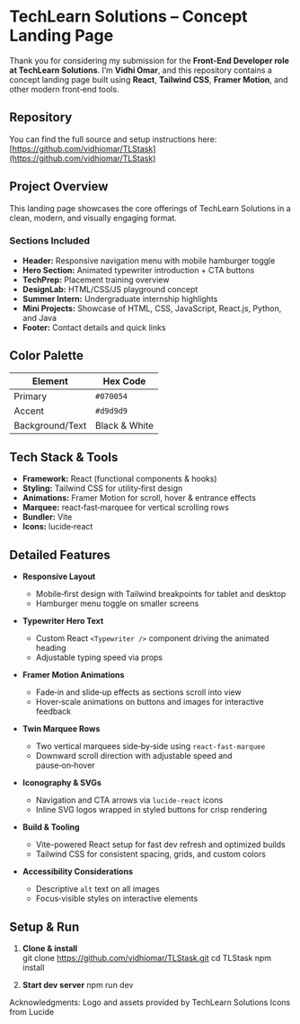 # TechLearn Solutions – Concept Landing Page

Thank you for considering my submission for the **Front‑End Developer role at TechLearn Solutions**. I’m **Vidhi Omar**, and this repository contains a concept landing page built using **React**, **Tailwind CSS**, **Framer Motion**, and other modern front‑end tools.

##  Repository

You can find the full source and setup instructions here:  
[https://github.com/vidhiomar/TLStask](https://github.com/vidhiomar/TLStask)

## Project Overview

This landing page showcases the core offerings of TechLearn Solutions in a clean, modern, and visually engaging format.

### Sections Included

- **Header:** Responsive navigation menu with mobile hamburger toggle  
- **Hero Section:** Animated typewriter introduction + CTA buttons  
- **TechPrep:** Placement training overview  
- **DesignLab:** HTML/CSS/JS playground concept  
- **Summer Intern:** Undergraduate internship highlights  
- **Mini Projects:** Showcase of HTML, CSS, JavaScript, React.js, Python, and Java  
- **Footer:** Contact details and quick links  

##  Color Palette

| Element          | Hex Code  |
|------------------|-----------|
| Primary          | `#070054` |
| Accent           | `#d9d9d9` |
| Background/Text  | Black & White |

##  Tech Stack & Tools

- **Framework:** React (functional components & hooks)  
- **Styling:** Tailwind CSS for utility‑first design  
- **Animations:** Framer Motion for scroll, hover & entrance effects  
- **Marquee:** react‑fast‑marquee for vertical scrolling rows  
- **Bundler:** Vite  
- **Icons:** lucide‑react  

## Detailed Features

- **Responsive Layout**  
  - Mobile‑first design with Tailwind breakpoints for tablet and desktop  
  - Hamburger menu toggle on smaller screens  

- **Typewriter Hero Text**  
  - Custom React `<Typewriter />` component driving the animated heading  
  - Adjustable typing speed via props  

- **Framer Motion Animations**  
  - Fade‑in and slide‑up effects as sections scroll into view  
  - Hover‑scale animations on buttons and images for interactive feedback  

- **Twin Marquee Rows**  
  - Two vertical marquees side‑by‑side using `react-fast-marquee`  
  - Downward scroll direction with adjustable speed and pause‑on‑hover  

- **Iconography & SVGs**  
  - Navigation and CTA arrows via `lucide-react` icons  
  - Inline SVG logos wrapped in styled buttons for crisp rendering  

- **Build & Tooling**  
  - Vite-powered React setup for fast dev refresh and optimized builds  
  - Tailwind CSS for consistent spacing, grids, and custom colors  

- **Accessibility Considerations**  
  - Descriptive `alt` text on all images  
  - Focus‑visible styles on interactive elements  

## Setup & Run

1. **Clone & install**  
   git clone https://github.com/vidhiomar/TLStask.git
   cd TLStask
   npm install

2. **Start dev server** 
    npm run dev

Acknowledgments:
Logo and assets provided by TechLearn Solutions
Icons from Lucide